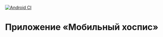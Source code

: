 [![Android CI](https://github.com/ivan3035789/MobileHospise/actions/workflows/android.yml/badge.svg)](https://github.com/ivan3035789/MobileHospise/actions/workflows/android.yml)

# Приложение «Мобильный хоспис»
